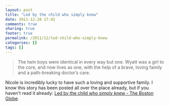 ```yaml
---
layout: post
title: "Led by the child who simply knew"
date: 2011-12-28 17:41
comments: true
sharing: true
footer: true
permalink: /2011/12/led-child-who-simply-knew
categories: []
tags: []
---
```

<blockquote>The twin boys were identical in every way but one. Wyatt was a girl to the core, and now lives as one, with the help of a brave, loving family and a path-breaking doctor’s care.</blockquote>

Nicole is incredibly lucky to have such a loving and supportive family. I know this story has been posted all over the place already, but if you haven't read it already: <a href="http://www.bostonglobe.com/metro/2011/12/11/led-child-who-simply-knew/SsH1U9Pn9JKArTiumZdxaL/story.html">Led by the child who simply knew - The Boston Globe</a>.